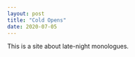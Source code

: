 ```yaml
---
layout: post
title: "Cold Opens"
date: 2020-07-05
---
```


This is a site about late-night monologues.
